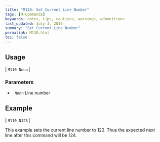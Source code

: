 ```yaml
---
title: "M110: Set Current Line Number" 
tags: [M-Commands]
keywords: notes, tips, cautions, warnings, admonitions
last_updated: July 3, 2016
summary: "Set Current Line Number"
permalink: M110.html
toc: false
---
```



## Usage ##

| `M110 Nnnn` |

### Parameters ###

+ ` Nnnn` Line number

## Example ##

| `M110 N123` | 

This example sets the current line number to 123. Thus the expected next line after this command will be 124.

